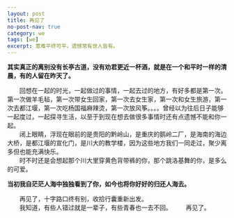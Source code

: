 ```yaml
---
layout: post
title: 再见了
no-post-nav: true
category: we
tags: [we]
excerpt: 意难平终可平，遗憾常有世人皆有。
---
```


**其实真正的离别没有长亭古道，没有劝君更近一杯酒，就是在一个和平时一样的清晨，有的人留在昨天了。** 

&ensp;&ensp;&ensp;&ensp;回想在一起的时光，一起做过的事情，一起去过的地方，有好多都是第一次。第一次做羊毛毡，第一次带女生回家，第一次去女生家，第一次和女生旅游，第一次去都江堰，第一次吃杨国福麻辣烫，第一次放风筝。。。。曾经以为往后日子能够一起度过，一起探寻生活，以至于到现在想去做很多事情时还有点遗憾不能和你一起。  
&ensp;&ensp;&ensp;&ensp;闭上眼睛，浮现在眼前的是贵阳的黔岭山，是重庆的鹅岭二厂，是海南的海边大桥，是都江堰的宣化门，是川大的教学楼，因为这些地方我们一同走过，聚少离多但也能充满快乐。  
&ensp;&ensp;&ensp;&ensp;时不时还是会想起那个川大里穿黄色背带裤的你，那个跳洛基舞的你，是多么的可爱。

**当初我自茫茫人海中独独看到了你，如今也将你好好的归还人海去。** 

&ensp;&ensp;&ensp;&ensp;再见了，十字路口终有别，收拾行囊重新出发。  
&ensp;&ensp;&ensp;&ensp;我知道，有些人错过就是一辈子，有些青春也一去不回。
&ensp;&ensp;&ensp;&ensp;再见了。




